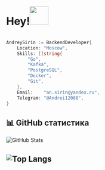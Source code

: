 # Hey!<img src="https://camo.githubusercontent.com/9fd2c024a247a44434ed1c44c7c2fc2481e3333b4192330e2ae61ccfcac19d47/68747470733a2f2f656d6f6a69732e736c61636b6d6f6a69732e636f6d2f656d6f6a69732f696d616765732f313533313834393433302f343234362f626c6f622d73756e676c61737365732e6769663f31353331383439343330" width="50" />

```go

AndreySirin := BackendDeveloper{
    Location: "Moscow",
    Skills: []string{
        "Go",
        "Kafka",
        "PostgreSQL",
        "Docker",
        "Git",
    },
    Email:    "an.sirin@yandex.ru",
    Telegram: "@Andrei12088",
}
```
## 📊 GitHub статистика

![GitHub Stats](https://github-readme-stats.vercel.app/api?username=AndreySirin&show_icons=true&theme=tokyonight)

![Top Langs](https://github-readme-stats.vercel.app/api/top-langs/?username=AndreySirin&layout=compact&theme=tokyonight)
---
